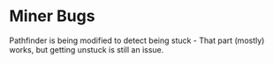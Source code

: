 # Miner Bugs

Pathfinder is being modified to detect being stuck - That part (mostly) works, but getting unstuck is still an issue.
